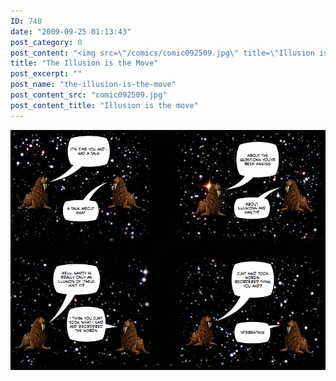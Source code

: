 ```yaml
---
ID: 748
date: "2009-09-25 01:13:43"
post_category: 0
post_content: "<img src=\"/comics/comic092509.jpg\" title=\"Illusion is the move\" />"
title: "The Illusion is the Move"
post_excerpt: ""
post_name: "the-illusion-is-the-move"
post_content_src: "comic092509.jpg"
post_content_title: "Illusion is the move"
---
```



[![Illusion is the move](/comics-hi-res/comic092509.jpg)](/comics-hi-res/comic092509.jpg)
